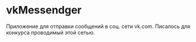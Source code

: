 vkMessendger
============

Приложение для отправки сообщений в соц. сети vk.com. Писалось для конкурса проводимый этой сетью.
